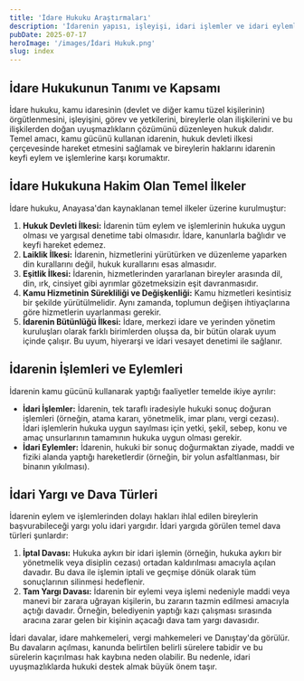 ```yaml
---
title: 'İdare Hukuku Araştırmaları'
description: 'İdarenin yapısı, işleyişi, idari işlemler ve idari eylemler üzerine incelemeler. İdarenin hukuka bağlılığı ilkesi ve idari yargıda açılan iptal ve tam yargı davaları.'
pubDate: 2025-07-17
heroImage: '/images/İdari Hukuk.png'
slug: index
---
```


## İdare Hukukunun Tanımı ve Kapsamı

İdare hukuku, kamu idaresinin (devlet ve diğer kamu tüzel kişilerinin) örgütlenmesini, işleyişini, görev ve yetkilerini, bireylerle olan ilişkilerini ve bu ilişkilerden doğan uyuşmazlıkların çözümünü düzenleyen hukuk dalıdır. Temel amacı, kamu gücünü kullanan idarenin, hukuk devleti ilkesi çerçevesinde hareket etmesini sağlamak ve bireylerin haklarını idarenin keyfi eylem ve işlemlerine karşı korumaktır.

## İdare Hukukuna Hakim Olan Temel İlkeler

İdare hukuku, Anayasa'dan kaynaklanan temel ilkeler üzerine kurulmuştur:

1.  **Hukuk Devleti İlkesi:** İdarenin tüm eylem ve işlemlerinin hukuka uygun olması ve yargısal denetime tabi olmasıdır. İdare, kanunlarla bağlıdır ve keyfi hareket edemez.
2.  **Laiklik İlkesi:** İdarenin, hizmetlerini yürütürken ve düzenleme yaparken din kurallarını değil, hukuk kurallarını esas almasıdır.
3.  **Eşitlik İlkesi:** İdarenin, hizmetlerinden yararlanan bireyler arasında dil, din, ırk, cinsiyet gibi ayrımlar gözetmeksizin eşit davranmasıdır.
4.  **Kamu Hizmetinin Sürekliliği ve Değişkenliği:** Kamu hizmetleri kesintisiz bir şekilde yürütülmelidir. Aynı zamanda, toplumun değişen ihtiyaçlarına göre hizmetlerin uyarlanması gerekir.
5.  **İdarenin Bütünlüğü İlkesi:** İdare, merkezi idare ve yerinden yönetim kuruluşları olarak farklı birimlerden oluşsa da, bir bütün olarak uyum içinde çalışır. Bu uyum, hiyerarşi ve idari vesayet denetimi ile sağlanır.

## İdarenin İşlemleri ve Eylemleri

İdarenin kamu gücünü kullanarak yaptığı faaliyetler temelde ikiye ayrılır:

-   **İdari İşlemler:** İdarenin, tek taraflı iradesiyle hukuki sonuç doğuran işlemleri (örneğin, atama kararı, yönetmelik, imar planı, vergi cezası). İdari işlemlerin hukuka uygun sayılması için yetki, şekil, sebep, konu ve amaç unsurlarının tamamının hukuka uygun olması gerekir.
-   **İdari Eylemler:** İdarenin, hukuki bir sonuç doğurmaktan ziyade, maddi ve fiziki alanda yaptığı hareketlerdir (örneğin, bir yolun asfaltlanması, bir binanın yıkılması).

## İdari Yargı ve Dava Türleri

İdarenin eylem ve işlemlerinden dolayı hakları ihlal edilen bireylerin başvurabileceği yargı yolu idari yargıdır. İdari yargıda görülen temel dava türleri şunlardır:

1.  **İptal Davası:** Hukuka aykırı bir idari işlemin (örneğin, hukuka aykırı bir yönetmelik veya disiplin cezası) ortadan kaldırılması amacıyla açılan davadır. Bu dava ile işlemin iptali ve geçmişe dönük olarak tüm sonuçlarının silinmesi hedeflenir.
2.  **Tam Yargı Davası:** İdarenin bir eylemi veya işlemi nedeniyle maddi veya manevi bir zarara uğrayan kişilerin, bu zararın tazmin edilmesi amacıyla açtığı davadır. Örneğin, belediyenin yaptığı kazı çalışması sırasında aracına zarar gelen bir kişinin açacağı dava tam yargı davasıdır.

İdari davalar, idare mahkemeleri, vergi mahkemeleri ve Danıştay'da görülür. Bu davaların açılması, kanunda belirtilen belirli sürelere tabidir ve bu sürelerin kaçırılması hak kaybına neden olabilir. Bu nedenle, idari uyuşmazlıklarda hukuki destek almak büyük önem taşır.